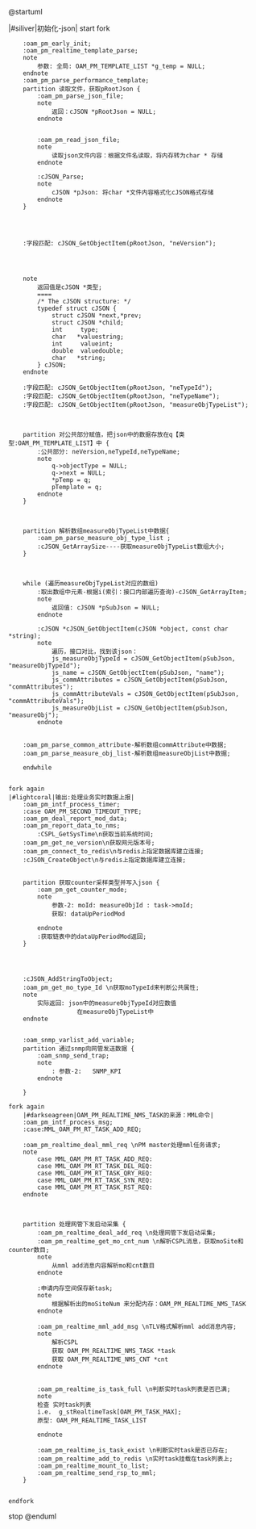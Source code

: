 @startuml

|#siliver|初始化-json|
start
    fork

        :oam_pm_early_init;
        :oam_pm_realtime_template_parse;
        note
            参数: 全局: OAM_PM_TEMPLATE_LIST *g_temp = NULL;
        endnote
        :oam_pm_parse_performance_template;
        partition 读取文件，获取pRootJson {
            :oam_pm_parse_json_file;
            note
                返回：cJSON *pRootJson = NULL;
            endnote


            :oam_pm_read_json_file;
            note
                读取json文件内容：根据文件名读取，将内存转为char * 存储
            endnote

            :cJSON_Parse;
            note
                cJSON *pJson: 将char *文件内容格式化cJSON格式存储
            endnote
        }




        :字段匹配: cJSON_GetObjectItem(pRootJson, "neVersion");




        note
            返回值是cJSON *类型;
            ====
            /* The cJSON structure: */
            typedef struct cJSON {
                struct cJSON *next,*prev;
                struct cJSON *child;
                int     type;
                char   *valuestring;
                int     valueint;
                double  valuedouble;
                char   *string;
            } cJSON;
        endnote

        :字段匹配: cJSON_GetObjectItem(pRootJson, "neTypeId");
        :字段匹配: cJSON_GetObjectItem(pRootJson, "neTypeName");
        :字段匹配: cJSON_GetObjectItem(pRootJson, "measureObjTypeList");



        partition 对公共部分赋值，把json中的数据存放在q【类型:OAM_PM_TEMPLATE_LIST】中 {
            :公共部分: neVersion,neTypeId,neTypeName;
            note
                q->objectType = NULL;
                q->next = NULL;
                *pTemp = q;
                pTemplate = q;
            endnote
        }



        partition 解析数组measureObjTypeList中数据{
            :oam_pm_parse_measure_obj_type_list ;
            :cJSON_GetArraySize----获取measureObjTypeList数组大小;
        }



        while (遍历measureObjTypeList对应的数组)
            :取出数组中元素-根据i(索引：接口内部遍历查询)-cJSON_GetArrayItem;
            note
                返回值: cJSON *pSubJson = NULL;
            endnote

            :cJSON *cJSON_GetObjectItem(cJSON *object, const char *string);
            note
                遍历，接口对比，找到该json：
                js_measureObjTypeId = cJSON_GetObjectItem(pSubJson, "measureObjTypeId");
                js_name = cJSON_GetObjectItem(pSubJson, "name");
                js_commAttributes = cJSON_GetObjectItem(pSubJson, "commAttributes");
                js_commAttributeVals = cJSON_GetObjectItem(pSubJson, "commAttributeVals");
                js_measureObjList = cJSON_GetObjectItem(pSubJson, "measureObj");
            endnote


        :oam_pm_parse_common_attribute-解析数组commAttribute中数据;
        :oam_pm_parse_measure_obj_list-解析数组measureObjList中数据;

        endwhile


    fork again
    |#lightcoral|输出:处理业务实时数据上报|
        :oam_pm_intf_process_timer;
        :case OAM_PM_SECOND_TIMEOUT_TYPE;
        :oam_pm_deal_report_mod_data;
        :oam_pm_report_data_to_nms;
            :CSPL_GetSysTime\n获取当前系统时间;
        :oam_pm_get_ne_version\n获取网元版本号;
        :oam_pm_connect_to_redis\n与redis上指定数据库建立连接;
        :cJSON_CreateObject\n与redis上指定数据库建立连接;


        partition 获取counter采样类型并写入json {
            :oam_pm_get_counter_mode;
            note
                参数-2: moId: measureObjId : task->moId;
                获取: dataUpPeriodMod

            endnote
            :获取链表中的dataUpPeriodMod返回;
        }




        :cJSON_AddStringToObject;
        :oam_pm_get_mo_type_Id \n获取moTypeId来判断公共属性;
        note
            实际返回: json中的measureObjTypeId对应数值
                       在measureObjTypeList中
        endnote


        :oam_snmp_varlist_add_variable;
        partition 通过snmp向网管发送数据 {
            :oam_snmp_send_trap;
            note
                : 参数-2:   SNMP_KPI
            endnote

        }

    fork again
        |#darkseagreen|OAM_PM_REALTIME_NMS_TASK的来源：MML命令|
        :oam_pm_intf_process_msg;
        :case:MML_OAM_PM_RT_TASK_ADD_REQ;

        :oam_pm_realtime_deal_mml_req \nPM master处理mml任务请求;
        note
            case MML_OAM_PM_RT_TASK_ADD_REQ:
            case MML_OAM_PM_RT_TASK_DEL_REQ:
            case MML_OAM_PM_RT_TASK_QRY_REQ:
            case MML_OAM_PM_RT_TASK_SYN_REQ:
            case MML_OAM_PM_RT_TASK_RST_REQ:
        endnote



        partition 处理网管下发启动采集 {
            :oam_pm_realtime_deal_add_req \n处理网管下发启动采集;
            :oam_pm_realtime_get_mo_cnt_num \n解析CSPL消息，获取moSite和counter数目;
            note
                从mml add消息内容解析mo和cnt数目
            endnote

            :申请内存空间保存新task;
            note
                根据解析出的moSiteNum 来分配内存：OAM_PM_REALTIME_NMS_TASK
            endnote

            :oam_pm_realtime_mml_add_msg \nTLV格式解析mml add消息内容;
            note
                解析CSPL
                获取 OAM_PM_REALTIME_NMS_TASK *task
                获取 OAM_PM_REALTIME_NMS_CNT *cnt
            endnote


            :oam_pm_realtime_is_task_full \n判断实时task列表是否已满;
            note
            检查 实时task列表
            i.e.  g_stRealtimeTask[OAM_PM_TASK_MAX];
            原型: OAM_PM_REALTIME_TASK_LIST

            endnote

            :oam_pm_realtime_is_task_exist \n判断实时task是否已存在;
            :oam_pm_realtime_add_to_redis \n实时task挂载在task列表上;
            :oam_pm_realtime_mount_to_list;
            :oam_pm_realtime_send_rsp_to_mml;
        }


    endfork
stop
@enduml

